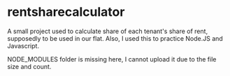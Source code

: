 # rentsharecalculator
A small project used to calculate share of each tenant's share of rent, supposedly to be used in our flat. Also, I used this to practice Node.JS and Javascript.

NODE_MODULES folder is missing here, I cannot upload it due to the file size and count. 
